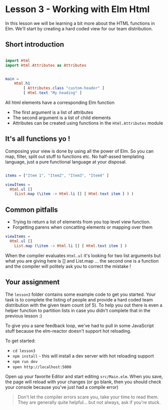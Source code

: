 # Lesson 3 - Working with Elm Html


In this lesson we will be learning a bit more about the HTML functions in Elm. We'll start by creating a hard coded view for our team distribution.


## Short introduction
```elm

import Html
import Html.Attributes as Attributes


main =
    Html.h1
        [ Attributes.class "custom-header" ]
        [ Html.text "My heading" ]

```

All html elements have a corresponding Elm function
* The first argument is a list of attributes
* The second argument is a list of child elements
* Attributes can be created using functions in the `Html.Attributes` module



## It's all functions yo !
Composing your view is done by using all the power of Elm. So you can map, filter, split out stuff to functions etc. No half-assed templating language, just a pure functional language at your disposal.


```elm

items = ["Item 1", "Item2", "Item3", "Item4" ]

viewItems =
  Html.ul []
    (List.map (\item -> Html.li [] [ Html.text item ] ) )

```


## Common pitfalls
* Trying to return a list of elements from you top level view function.
* Forgetting parens when concatting elements or mapping over them


```elm
viewItems =
  Html.ul []
    List.map (\item -> Html.li [] [ Html.text item ] )

```
When the compiler evaluates `Html.ul` it's looking for two list arguments
but what you are giving here is [] and List.map ... the second one is a function and the compiler will politely ask you to correct the mistake !



## Your assignment
The `lesson3` folder contains some example code to get you started. Your task is to complete the listing of people and provide a hard coded team distribution with the given team count (of 5). To help you out there is even a helper function to partition lists in case you didn't complete that in the previous lesson :)


To give you a sane feedback loop, we've had to pull in some JavaScript stuff because the elm-reactor doesn't support hot reloading.


To get started:
* `cd lesson3`
* `npm install` - this will install a dev server with hot reloading support
* `npm run dev`
* `open http://localhost:5000`

Open up your favorite Editor and start editing `src/Main.elm`. When you save, the page will reload with your changes (or go blank, then you should check your console because you've just had a compile error)


> Don't let the compiler errors scare you, take your time to read them. They are generally quite helpful... but not always, ask if you're stuck.
